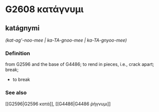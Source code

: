 # G2608 κατάγνυμι

## katágnymi

_(kat-ag'-noo-mee | ka-TA-gnoo-mee | ka-TA-gnyoo-mee)_

### Definition

from G2596 and the base of G4486; to rend in pieces, i.e., crack apart; break; 

- to break

### See also

[[G2596|G2596 κατά]], [[G4486|G4486 ῥήγνυμι]]
